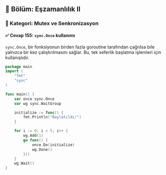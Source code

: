 ## 📘 Bölüm: Eşzamanlılık II  
### 🔹 Kategori: Mutex ve Senkronizasyon  
#### ✅ Cevap 155: `sync.Once` kullanımı

`sync.Once`, bir fonksiyonun birden fazla goroutine tarafından çağrılsa bile yalnızca bir kez çalıştırılmasını sağlar. Bu, tek seferlik başlatma işlemleri için kullanışlıdır.

```go
package main
import (
    "fmt"
    "sync"
)

func main() {
    var once sync.Once
    var wg sync.WaitGroup

    initialize := func() {
        fmt.Println("Başlatıldı!")
    }

    for i := 0; i < 5; i++ {
        wg.Add(1)
        go func() {
            once.Do(initialize)
            wg.Done()
        }()
    }
    wg.Wait()
}
```
